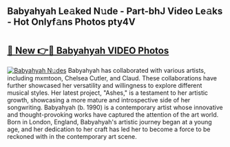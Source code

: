 ## Babyahyah Le𝚊ked N𝚞de - Part-bhJ Video Le𝚊ks - Hot Onlyf𝚊ns Photos pty4V

# <h2><a href="http://ab93518.deff.icu/?id=Babyahyah">🔗 New 👉🔴 Babyahyah VIDEO Photos</a></h2>

[![Babyahyah N𝚞des](https://i.imgur.com/rIISA9y.gif)](http://ab93518.deff.icu/?id=Babyahyah)
Babyahyah has collaborated with various artists, including mxmtoon, Chelsea Cutler, and Claud. These collaborations have further showcased her versatility and willingness to explore different musical styles. Her latest project, "Ashes," is a testament to her artistic growth, showcasing a more mature and introspective side of her songwriting. Babyahyah (b. 1990) is a contemporary artist whose innovative and thought-provoking works have captured the attention of the art world. Born in London, England, Babyahyah's artistic journey began at a young age, and her dedication to her craft has led her to become a force to be reckoned with in the contemporary art scene.
